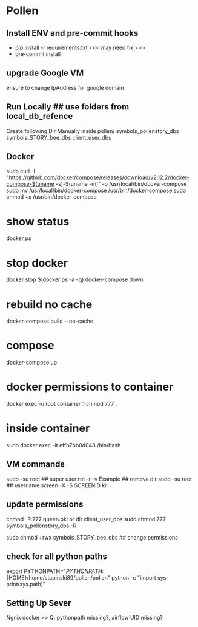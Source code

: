 # Pollen

## Install ENV and pre-commit hooks
- pip install -r requirements.txt <<< may need fix >>>
- pre-commit install

## upgrade Google VM
ensure to change IpAddress for google domain

## Run Locally  ## use folders from local_db_refence
Create following Dir Manually inside pollen/
symbols_pollenstory_dbs
symbols_STORY_bee_dbs
client_user_dbs

## Docker
sudo curl -L "https://github.com/docker/compose/releases/download/v2.12.2/docker-compose-$(uname -s)-$(uname -m)"  -o /usr/local/bin/docker-compose
sudo mv /usr/local/bin/docker-compose /usr/bin/docker-compose
sudo chmod +x /usr/bin/docker-compose
# show status
docker ps 
# stop docker
docker stop $(docker ps -a -q)
docker-compose down
# rebuild no cache
docker-compose build --no-cache
# compose
docker-compose up
# docker permissions to container
docker exec -u root container_1 chmod 777 .
# inside container
sudo docker exec -it effb7bb0d048 /bin/bash

## VM commands
sudo -su root ## super user
rm -r -v Example ## remove dir
sudo -su root ## username
screen -X -S SCREENID kill

## update permissions
chmod -R 777 queen.pkl or dir client_user_dbs
sudo chmod 777 symbols_pollenstory_dbs -R

sudo chmod +rwx symbols_STORY_bee_dbs ## change permissions

## check for all python paths
export PYTHONPATH="${PYTHONPATH}:${HOME}/home/stapinski89/pollen/pollen"
python -c "import sys; print(sys.path)"


## Setting Up Sever
Ngnix
docker >> Q: pythonpath missing?, airflow UID missing?